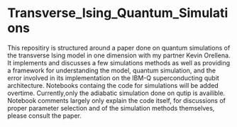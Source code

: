 # Transverse_Ising_Quantum_Simulations
This repositiry is structured around a paper done on quantum simulations of the transverse Ising model in one dimension with my partner
Kevin Orellena. It implements and discusses a few simulations methods as well as providing a framework for understanding the model, 
quantum simulation, and the error involved in its implementation on the IBM-Q superconducting qubit architecture. Notebooks containg the 
code for simulations will be added overtime. Currently,only the adiabatic simulation done on qutip is availible. Notebook comments largely 
only explain the code itself, for discussions of proper parameter selection and of the simulation methods themselves, please consult the paper.
